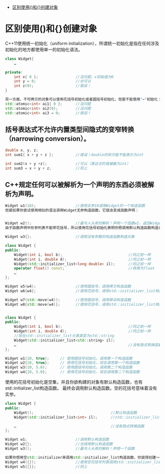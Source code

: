 


<!-- @import "[TOC]" {cmd="toc" depthFrom=1 depthTo=6 orderedList=false} -->

<!-- code_chunk_output -->

- [区别使用()和{}创建对象](#区别使用和创建对象)

<!-- /code_chunk_output -->


# 区别使用()和{}创建对象
C++11使用统一初始化（uniform initialization），所谓统一初始化是指在任何涉及初始化的地方都使用单一的初始化语法。 

```cpp
class Widget{
    …

private:
    int x{ 0 };                 //没问题，x初始值为0
    int y = 0;                  //也可以
    int z(0);                   //错误！
}

另一方面，不可拷贝的对象可以使用花括号初始化或者圆括号初始化，但是不能使用"="初始化：
std::atomic<int> ai1{ 0 };      //没问题
std::atomic<int> ai2(0);        //没问题
std::atomic<int> ai3 = 0;       //错误！
```

## 括号表达式不允许内置类型间隐式的变窄转换（narrowing conversion）。
```cpp
double x, y, z;
int sum1{ x + y + z };          //错误！double的和可能不能表示为int

int sum2(x + y +z);             //可以（表达式的值被截为int）
int sum3 = x + y + z;           //同上
```

## C++规定任何可以被解析为一个声明的东西必须被解析为声明。
```cpp
Widget w1(10);                  //使用实参10调用Widget的一个构造函数
但是如果你尝试使用相似的语法调用Widget无参构造函数，它就会变成函数声明：


Widget w2();                    //最令人头疼的解析！声明一个函数w2，返回Widget
由于函数声明中形参列表不能带花括号，所以使用花括号初始化表明你想调用默认构造函数构造对象就没有问题：

Widget w3{};                    //调用没有参数的构造函数构造对象
```

```cpp
class Widget { 
public:  
    Widget(int i, bool b);                              //同之前一样
    Widget(int i, double d);                            //同之前一样
    Widget(std::initializer_list<long double> il);      //同之前一样
    operator float() const;                             //转换为float
    …
};

Widget w5(w4);                  //使用圆括号，调用拷贝构造函数
Widget w6{w4};                  //使用花括号，调用std::initializer_list构造函数（w4转换为float，float转换为double）

Widget w7(std::move(w4));       //使用圆括号，调用移动构造函数
Widget w8{std::move(w4)};       //使用花括号，调用std::initializer_list构造函数（与w6相同原因）


class Widget { 
public:  
    Widget(int i, bool b);                              //同之前一样
    Widget(int i, double d);                            //同之前一样
    //现在std::initializer_list元素类型为std::string
    Widget(std::initializer_list<std::string> il);
    …                                                   //没有隐式转换函数
};

Widget w1(10, true);     // 使用圆括号初始化，调用第一个构造函数
Widget w2{10, true};     // 使用花括号初始化，现在调用第一个构造函数
Widget w3(10, 5.0);      // 使用圆括号初始化，调用第二个构造函数
Widget w4{10, 5.0};      // 使用花括号初始化，现在调用第二个构造函数
```

使用的花括号初始化是空集，并且你欲构建的对象有默认构造函数，也有std::initializer_list构造函数。
最终会调用默认构造函数。空的花括号意味着没有实参。
```cpp
class Widget { 
public:  
    Widget();                                   //默认构造函数
    Widget(std::initializer_list<int> il);      //std::initializer_list构造函数

    …                                           //没有隐式转换函数
};

Widget w1;                      //调用默认构造函数
Widget w2{};                    //也调用默认构造函数
Widget w3();                    //最令人头疼的解析！声明一个函数

如果你想用空std::initializer来调用std::initializer_list构造函数，你就得创建一个空花括号作为函数实参——把空花括号放在圆括号或者另一个花括号内来界定你想传递的东西。
Widget w4({});                  //使用空花括号列表调用std::initializer_list构造函数
Widget w5{{}};                  //同上
```